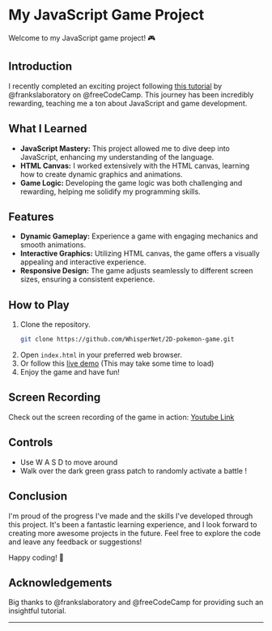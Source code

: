 # My JavaScript Game Project

Welcome to my JavaScript game project! 🎮

## Introduction
I recently completed an exciting project following [this tutorial](https://youtu.be/yP5DKzriqXA?si=AGWrnADC0AyAnBZf) by @frankslaboratory on @freeCodeCamp. This journey has been incredibly rewarding, teaching me a ton about JavaScript and game development. 

## What I Learned
- **JavaScript Mastery:** This project allowed me to dive deep into JavaScript, enhancing my understanding of the language.
- **HTML Canvas:** I worked extensively with the HTML canvas, learning how to create dynamic graphics and animations.
- **Game Logic:** Developing the game logic was both challenging and rewarding, helping me solidify my programming skills.

## Features
- **Dynamic Gameplay:** Experience a game with engaging mechanics and smooth animations.
- **Interactive Graphics:** Utilizing HTML canvas, the game offers a visually appealing and interactive experience.
- **Responsive Design:** The game adjusts seamlessly to different screen sizes, ensuring a consistent experience.

## How to Play
1. Clone the repository.
   ```bash
   git clone https://github.com/WhisperNet/2D-pokemon-game.git
   ```
2. Open `index.html` in your preferred web browser.
3. Or follow this [live demo](https://js-2d-pokemon-game.netlify.app/) (This may take some time to load)
4. Enjoy the game and have fun!

## Screen Recording
Check out the screen recording of the game in action:
[Youtube Link](https://youtu.be/DmcZoiUcVdw?si=N-2Pru4o9zXOLUNX)

## Controls 
- Use W A S D to move around 
- Walk over the dark green grass patch to randomly activate a battle !

## Conclusion
I'm proud of the progress I've made and the skills I've developed through this project. It's been a fantastic learning experience, and I look forward to creating more awesome projects in the future. Feel free to explore the code and leave any feedback or suggestions!

Happy coding! 🚀

## Acknowledgements
Big thanks to @frankslaboratory and @freeCodeCamp for providing such an insightful tutorial.

---
